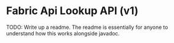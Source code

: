 #  Fabric Api Lookup API (v1)

TODO: Write up a readme. The readme is essentially for anyone to understand how this works alongside javadoc.
